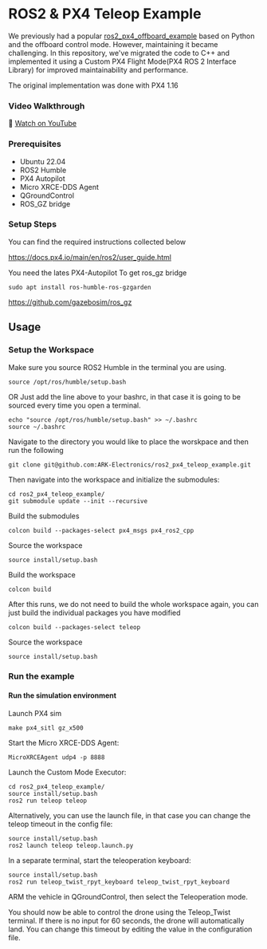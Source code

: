 # ROS2 & PX4 Teleop Example
We previously had a popular [ros2_px4_offboard_example](https://github.com/ARK-Electronics/ROS2_PX4_Offboard_Example) based on Python and the offboard control mode. However, maintaining it became challenging. In this repository, we've migrated the code to C++ and implemented it using a Custom PX4 Flight Mode(PX4 ROS 2 Interface Library) for improved maintainability and performance.

The original implementation was done with PX4 1.16

### Video Walkthrough
🎥 [Watch on YouTube](https://www.youtube.com/watch?v=skv9fBnTFDU)

### Prerequisites
* Ubuntu 22.04
* ROS2 Humble
* PX4 Autopilot
* Micro XRCE-DDS Agent
* QGroundControl 
* ROS_GZ bridge

### Setup Steps

You can find the required instructions collected below

https://docs.px4.io/main/en/ros2/user_guide.html

You need the lates PX4-Autopilot
To get ros_gz bridge
```
sudo apt install ros-humble-ros-gzgarden
```
https://github.com/gazebosim/ros_gz

## Usage

### Setup the Workspace
Make sure you source ROS2 Humble in the terminal you are using.
```
source /opt/ros/humble/setup.bash
```
OR
Just add the line above to your bashrc, in that case it is going to be sourced every time you open a terminal.
```
echo "source /opt/ros/humble/setup.bash" >> ~/.bashrc
source ~/.bashrc
```
Navigate to the directory you would like to place the worskpace and then run the following

```
git clone git@github.com:ARK-Electronics/ros2_px4_teleop_example.git
```
Then navigate into the workspace and initialize the submodules:
```
cd ros2_px4_teleop_example/
git submodule update --init --recursive
```
Build the submodules
```
colcon build --packages-select px4_msgs px4_ros2_cpp
```
Source the workspace
```
source install/setup.bash 
```
Build the workspace
```
colcon build
```
After this runs, we do not need to build the whole workspace again, you can just build the individual packages you have modified

```
colcon build --packages-select teleop
```
Source the workspace
```
source install/setup.bash 
```
### Run the example

#### Run the simulation environment
Launch PX4 sim
```
make px4_sitl gz_x500
```
Start the Micro XRCE-DDS Agent:
```
MicroXRCEAgent udp4 -p 8888
```

Launch the Custom Mode Executor:
```
cd ros2_px4_teleop_example/
source install/setup.bash
ros2 run teleop teleop
```

Alternatively, you can use the launch file, in that case you can change the teleop timeout in the config file:
```
source install/setup.bash
ros2 launch teleop teleop.launch.py
```

In a separate terminal, start the teleoperation keyboard:
```
source install/setup.bash
ros2 run teleop_twist_rpyt_keyboard teleop_twist_rpyt_keyboard 
```

ARM the vehicle in QGroundControl, then select the Teleoperation mode.

You should now be able to control the drone using the Teleop_Twist terminal. If there is no input for 60 seconds, the drone will automatically land. You can change this timeout by editing the value in the configuration file.
